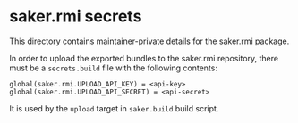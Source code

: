 # saker.rmi secrets

This directory contains maintainer-private details for the saker.rmi package.

In order to upload the exported bundles to the saker.rmi repository, there must be a `secrets.build` file with the following contents:

```
global(saker.rmi.UPLOAD_API_KEY) = <api-key>
global(saker.rmi.UPLOAD_API_SECRET) = <api-secret>
```

It is used by the `upload` target in `saker.build` build script.